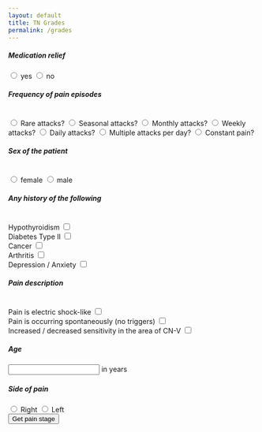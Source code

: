 ```yaml
---
layout: default
title: TN Grades
permalink: /grades
---
```



<form onsubmit="test()">
            <h5>Medication relief</h5>
	    <input type="radio" name="med_relief" id="med_relief_yes" />
	    <label for="med_relief_yes">yes</label> 
	    <input type="radio" name="med_relief" id="med_relief_no" />
	    <label for="med_relief_no">no</label> 
	    <br>
            <h5>Frequency of pain episodes</h5>
            <br>
	    <input type="radio" name="attacks" id="no_attacks" />
	    <label for="no_attacks">Rare attacks?</label> 
	    <input type="radio" name="attacks" id="seasonal_attacks" />
	    <label for="seasonal_attacks">Seasonal attacks?</label> 
	    <input type="radio" name="attacks" id="monthly_attacks" />
	    <label for="monthly_attacks">Monthly attacks?</label> 
	    <input type="radio" name="attacks" id="weekly_attacks" />
	    <label for="weekly_attacks">Weekly attacks?</label> 
	    <input type="radio" name="attacks" id="daily_attacks" />
	    <label for="daily_attacks">Daily attacks?</label> 
	    <input type="radio" name="attacks" id="multiple_attacks" />
	    <label for="multiple_attacks">Multiple attacks per day?</label> 
	    <input type="radio" name="attacks" id="constant_pain" />
	    <label for="constant_pain">Constant pain?</label> 
	    <br>
            <h5>Sex of the patient</h5>
            <br>
	    <input type="radio" name="sex" id="sex_female" />
	    <label for="sex_female">female</label> 
	    <input type="radio" name="sex" id="sex_male" />
	    <label for="sex_male">male</label> 
	    <br>
	    <h5>Any history of the following</h5>
            <br>
	    <label for="thyroid">Hypothyroidism</label> 
	    <input type="checkbox" name="thyroid" id="thyroid" />
	    <br>
	    <label for="diabetes">Diabetes Type II</label> 
	    <input type="checkbox" name="diabetes" id="diabetes" />
	    <br>
	    <label for="cancer">Cancer</label> 
	    <input type="checkbox" name="cancer" id="cancer" />
	    <br>
	    <label for="muskuloskeletal">Arthritis</label> 
	    <input type="checkbox" name="muskuloskeletal" id="muskuloskeletal" />
	    <br>
	    <label for="psychiatric">Depression / Anxiety</label> 
	    <input type="checkbox" name="psychiatric" id="psychiatric" />
	    <br>
	    <h5>Pain description</h5>
            <br>
	    <label for="electric_pain">Pain is electric shock-like</label> 
	    <input type="checkbox" name="electric_pain" id="electric_pain" />
	    <br>
	    <label for="triggers">Pain is occurring spontaneously (no triggers)</label> 
	    <input type="checkbox" name="triggers" id="triggers" />
	    <br>
	    <label for="trigeminal_deficit">Increased / decreased sensitivity in the area of CN-V</label> 
	    <input type="checkbox" name="trigeminal_deficit" id="trigeminal_deficit" />
	    <br>
            <h5>Age</h5>
	    <input type="number" name="age" id="age" />
	    <label for="age">in years</label> 
	    <br>
            <h5>Side of pain</h5>
	    <input type="radio" name="pain_side" id="pain_side_right" />
	    <label for="pain_side_right">Right</label> 
	    <input type="radio" name="pain_side" id="pain_side_left" />
	    <label for="pain_side_left">Left</label> 
	    <br>
	    <input type="submit" value="Get pain stage"/>
	  </form>
	  <script>
	    function test() {
              age_mu = 60.3;  // mean of age distribution
              age_sigma = 14.4;  // std dev of age distribution
              weights = {
                  "med_relief": 0.5823305406093363,
                  "no_attacks": 0.4447773784715664,
                  "seasonal_attacks": 0.3780998787882947,
                  "multiple_attacks": -0.24936232801694033,
                  "sex": 0.23271058640658165,
                  "thyroid": 0.22194415044916416,
                  "diabetes": -0.19096074484891587,
                  "constant_pain": -0.18043315680694574,
                  "triggers": -0.17800135417611468,
                  "cancer": -0.13696322854364734,
                  "electric_pain": 0.1328637522659141,
                  "age": 0.07879009081158225,
                  "monthly_attacks": -0.07185119306538153,
                  "muskuloskeletal": -0.05171550838967454,
                  "daily_attacks": 0.042491833983521264,
                  "weekly_attacks": -0.027986269788450466,
                  "pain_side": 0.02259789402761426,
                  "trigeminal_deficit": 0.015018209680008613,
                  "psychiatric": -0.0046296250086506575
              };
              message = {
		0: "non-responder",
		1: "less than 1 year of pain relief",
		2: "1 - 3 years of pain relief",
		3: "3 - 5 years of pain relief",
		4: "more than 5 years of pain relief (superresponder)"
	      }
	      results = dot2(weights);  // This computes the pain stage. (individual rating, interval)
	      alert("The individual rating is: " + results[0] + ", i.e. " + message[results[1]]);
	    }
            function get_value_from_key(key) {
                // TODO: do subcases for each key option
                list_pain_frequency = ["no_attacks", "seasonal_attacks", "multiple_attacks", "constant_pain", "monthly_attacks", "daily_attacks", "weekly_attacks"];
                if (key == "med_relief") {
                    bool_yes = document.getElementById("med_relief_yes").checked;
                    bool_no = document.getElementById("med_relief_no").checked;
                    if (!bool_yes && !bool_no) {
                        alert("Please choose an answer for 'med_relief'!");
                    }
                    else {
                        if (bool_yes) { return 1; } else { return -1; }
                    }
	       }
	       else if (key == "sex") {
                    bool_male = document.getElementById("sex_male").checked;
                    bool_female = document.getElementById("sex_female").checked;
                    if (!bool_female && !bool_male) {
                        alert("Please choose an answer for 'sex'!");
                    }
                    else {
                        if (bool_male) { return -1; } else { return 1; }
                    }
               }
	       else if (key == "age") {
			age = parseInt(document.getElementById(key).value);
			age = (age_mu - age) / age_sigma;
			return age;
               }
               else if (key == "psychiatric") {
			if (document.getElementById(key).checked) { return 1; } else { return -1; }
               }
               else if (key == "trigeminal_deficit") {
			if (document.getElementById(key).checked) { return 1; } else { return -1; }
               }
               else if (key == "pain_side") {
                    bool_right = document.getElementById("pain_side_right").checked;
                    bool_left = document.getElementById("pain_side_left").checked;
                    if (!bool_right && !bool_left) {
                        alert("Please choose an answer for 'pain_side'!");
                    }
                    else {
                        if (bool_right) { return -1; } else { return 1; }
                    }
               }
               else if (key == "thyroid") {
			if (document.getElementById(key).checked) { return 1; } else { return -1; }
               }
               else if (key == "diabetes") {
			if (document.getElementById(key).checked) { return 1; } else { return -1; }
               }
               else if (key == "triggers") {
			if (document.getElementById(key).checked) { return 1; } else { return -1; }
               }
               else if (key == "cancer") {
			if (document.getElementById(key).checked) { return 1; } else { return -1; }
               }
               else if (key == "electric_pain") {
			if (document.getElementById(key).checked) { return 1; } else { return -1; }
               }
               else if (key == "muskuloskeletal") {
			if (document.getElementById(key).checked) { return 1; } else { return -1; }
               }
	       else if (list_pain_frequency.includes(key)) {
                bool_no_attacks = document.getElementById("no_attacks").checked;
                bool_seasonal_attacks = document.getElementById("seasonal_attacks").checked;
                bool_multiple_attacks = document.getElementById("multiple_attacks").checked;
                bool_constant_pain = document.getElementById("constant_pain").checked;
                bool_monthly_attacks = document.getElementById("monthly_attacks").checked;
                bool_daily_attacks = document.getElementById("daily_attacks").checked;
                bool_weekly_attacks = document.getElementById("weekly_attacks").checked;
		if (!bool_no_attacks && !bool_seasonal_attacks && !bool_multiple_attacks && !bool_constant_pain && !bool_monthly_attacks && !bool_daily_attacks && !bool_weekly_attacks)
		{alert("Please choose an answer for pain frequency!");}
		else {
			if (document.getElementById(key).checked) { return 1; } else { return -1; }
		}
               } else {
		alert("not covered yet");
	       }
            }
            function dot2(w) {
		upper_bounds = [-0.412398, -0.112271, 0.300276, 0.746593, Infinity];
                var result = 0;
                for (var key in w) {
                    if (w.hasOwnProperty(key)) {
                        answer_value = get_value_from_key(key);
//			alert("Value for '" + key + "': " + answer_value);
                        result += w[key] * answer_value;
                    }
                }
		i = 0;
		while (result > upper_bounds[i]) { i++; }
                return [result, i];
            }
            dot = (a, b) => a.map((x, i) => a[i] * b[i]).reduce((m, n) => m + n);
	  </script>